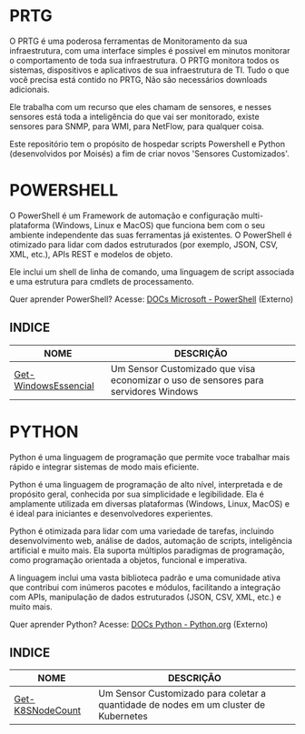# PRTG
O PRTG é uma poderosa ferramentas de Monitoramento da sua infraestrutura, com uma interface simples é possivel em minutos monitorar o comportamento de toda sua infraestrutura. O PRTG monitora todos os sistemas, dispositivos e aplicativos de sua infraestrutura de TI. Tudo o que você precisa está contido no PRTG, Não são necessários downloads adicionais.

Ele trabalha com um recurso que eles chamam de sensores, e nesses sensores está toda a inteligência do que vai ser monitorado, existe sensores para SNMP, para WMI, para NetFlow, para qualquer coisa.

Este repositório tem o propósito de hospedar scripts Powershell e Python (desenvolvidos por Moisés) a fim de criar novos 'Sensores Customizados'.

# POWERSHELL
O PowerShell é um Framework de automação e configuração multi-plataforma (Windows, Linux e MacOS) que funciona bem com o seu ambiente independente das suas ferramentas já existentes. O PowerShell é otimizado para lidar com dados estruturados (por exemplo, JSON, CSV, XML, etc.), APIs REST e modelos de objeto.

Ele inclui um shell de linha de comando, uma linguagem de script associada e uma estrutura para cmdlets de processamento.

Quer aprender PowerShell? Acesse: [DOCs Microsoft - PowerShell][] (Externo)

[DOCs Microsoft - PowerShell]: https://docs.microsoft.com/pt-br/powershell/

## INDICE

| **NOME** | **DESCRIÇÃO** |
| -- | -- |
| [Get-WindowsEssencial] | Um Sensor Customizado que visa economizar o uso de sensores para servidores Windows |

[Get-WindowsEssencial]: Powershell/Get-WindowsEssencial/


# PYTHON
Python é uma linguagem de programação que permite voce trabalhar mais rápido e integrar sistemas de modo mais eficiente.

Python é uma linguagem de programação de alto nível, interpretada e de propósito geral, conhecida por sua simplicidade e legibilidade. Ela é amplamente utilizada em diversas plataformas (Windows, Linux, MacOS) e é ideal para iniciantes e desenvolvedores experientes.

Python é otimizada para lidar com uma variedade de tarefas, incluindo desenvolvimento web, análise de dados, automação de scripts, inteligência artificial e muito mais. Ela suporta múltiplos paradigmas de programação, como programação orientada a objetos, funcional e imperativa.

A linguagem inclui uma vasta biblioteca padrão e uma comunidade ativa que contribui com inúmeros pacotes e módulos, facilitando a integração com APIs, manipulação de dados estruturados (JSON, CSV, XML, etc.) e muito mais.

Quer aprender Python? Acesse: [DOCs Python - Python.org][] (Externo)

[DOCs Python - Python.org]: https://docs.python.org/3/

## INDICE

| **NOME** | **DESCRIÇÃO** |
| -- | -- |
| [Get-K8SNodeCount] | Um Sensor Customizado para coletar a quantidade de nodes em um cluster de Kubernetes |

[Get-K8SNodeCount]: Python/Get-K8SNodeCount/